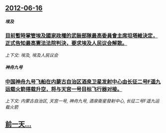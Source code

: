 ## [2012-06-16](/news/2012/06/16/index.md)

##### 埃及
### [ 目前暫時掌管埃及國家政權的武裝部隊最高委員會主席坦塔維決定，正式告知最高憲法法院判決，要求埃及人民议会解散。](/news/2012/06/16/目前暫時掌管埃及國家政權的武裝部隊最高委員會主席坦塔維決定-正式告知最高憲法法院判決-要求埃及人民议会解散.md)
_上下文: 埃及, 埃及人民议会_

##### 神舟九号
### [ 中国神舟九号飞船在内蒙古自治区酒泉卫星发射中心由长征二号F遥九运载火箭搭载升空，将与天宫一号目标飞行器对接。](/news/2012/06/16/中国神舟九号飞船在内蒙古自治区酒泉卫星发射中心由长征二号F遥九运载火箭搭载升空-将与天宫一号目标飞行器对接.md)
_上下文: 内蒙古自治区, 天宫一号, 神舟九号, 酒泉衛星發射中心, 长征二号F遥九运载火箭_

## [前一天...](/news/2012/06/15/index.md)


